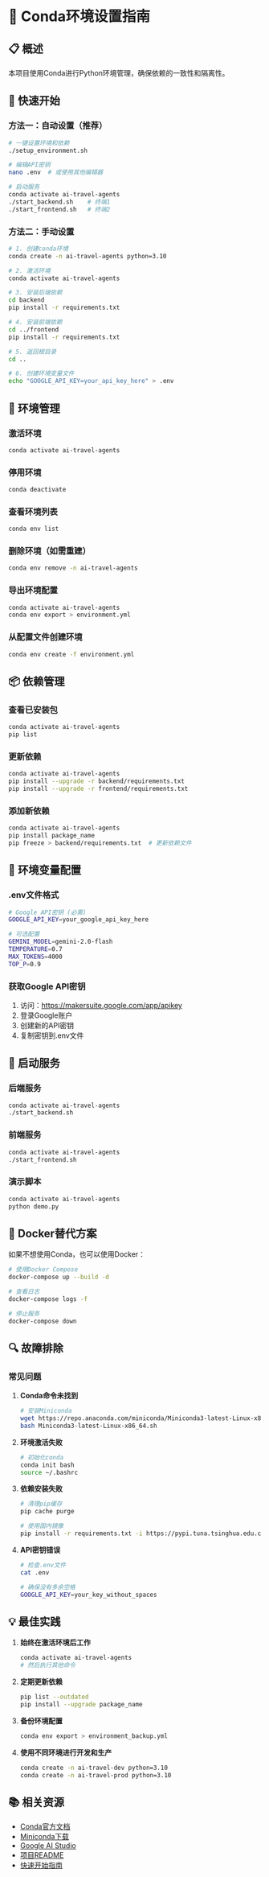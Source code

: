 # 🐍 Conda环境设置指南

## 📋 概述

本项目使用Conda进行Python环境管理，确保依赖的一致性和隔离性。

## 🚀 快速开始

### 方法一：自动设置（推荐）

```bash
# 一键设置环境和依赖
./setup_environment.sh

# 编辑API密钥
nano .env  # 或使用其他编辑器

# 启动服务
conda activate ai-travel-agents
./start_backend.sh    # 终端1
./start_frontend.sh   # 终端2
```

### 方法二：手动设置

```bash
# 1. 创建conda环境
conda create -n ai-travel-agents python=3.10

# 2. 激活环境
conda activate ai-travel-agents

# 3. 安装后端依赖
cd backend
pip install -r requirements.txt

# 4. 安装前端依赖
cd ../frontend
pip install -r requirements.txt

# 5. 返回根目录
cd ..

# 6. 创建环境变量文件
echo "GOOGLE_API_KEY=your_api_key_here" > .env
```

## 🔧 环境管理

### 激活环境
```bash
conda activate ai-travel-agents
```

### 停用环境
```bash
conda deactivate
```

### 查看环境列表
```bash
conda env list
```

### 删除环境（如需重建）
```bash
conda env remove -n ai-travel-agents
```

### 导出环境配置
```bash
conda activate ai-travel-agents
conda env export > environment.yml
```

### 从配置文件创建环境
```bash
conda env create -f environment.yml
```

## 📦 依赖管理

### 查看已安装包
```bash
conda activate ai-travel-agents
pip list
```

### 更新依赖
```bash
conda activate ai-travel-agents
pip install --upgrade -r backend/requirements.txt
pip install --upgrade -r frontend/requirements.txt
```

### 添加新依赖
```bash
conda activate ai-travel-agents
pip install package_name
pip freeze > backend/requirements.txt  # 更新依赖文件
```

## 🔑 环境变量配置

### .env文件格式
```bash
# Google API密钥 (必需)
GOOGLE_API_KEY=your_google_api_key_here

# 可选配置
GEMINI_MODEL=gemini-2.0-flash
TEMPERATURE=0.7
MAX_TOKENS=4000
TOP_P=0.9
```

### 获取Google API密钥
1. 访问：https://makersuite.google.com/app/apikey
2. 登录Google账户
3. 创建新的API密钥
4. 复制密钥到.env文件

## 🚀 启动服务

### 后端服务
```bash
conda activate ai-travel-agents
./start_backend.sh
```

### 前端服务
```bash
conda activate ai-travel-agents
./start_frontend.sh
```

### 演示脚本
```bash
conda activate ai-travel-agents
python demo.py
```

## 🐳 Docker替代方案

如果不想使用Conda，也可以使用Docker：

```bash
# 使用Docker Compose
docker-compose up --build -d

# 查看日志
docker-compose logs -f

# 停止服务
docker-compose down
```

## 🔍 故障排除

### 常见问题

1. **Conda命令未找到**
   ```bash
   # 安装Miniconda
   wget https://repo.anaconda.com/miniconda/Miniconda3-latest-Linux-x86_64.sh
   bash Miniconda3-latest-Linux-x86_64.sh
   ```

2. **环境激活失败**
   ```bash
   # 初始化conda
   conda init bash
   source ~/.bashrc
   ```

3. **依赖安装失败**
   ```bash
   # 清理pip缓存
   pip cache purge
   
   # 使用国内镜像
   pip install -r requirements.txt -i https://pypi.tuna.tsinghua.edu.cn/simple/
   ```

4. **API密钥错误**
   ```bash
   # 检查.env文件
   cat .env
   
   # 确保没有多余空格
   GOOGLE_API_KEY=your_key_without_spaces
   ```

## 💡 最佳实践

1. **始终在激活环境后工作**
   ```bash
   conda activate ai-travel-agents
   # 然后执行其他命令
   ```

2. **定期更新依赖**
   ```bash
   pip list --outdated
   pip install --upgrade package_name
   ```

3. **备份环境配置**
   ```bash
   conda env export > environment_backup.yml
   ```

4. **使用不同环境进行开发和生产**
   ```bash
   conda create -n ai-travel-dev python=3.10
   conda create -n ai-travel-prod python=3.10
   ```

## 📚 相关资源

- [Conda官方文档](https://docs.conda.io/)
- [Miniconda下载](https://docs.conda.io/en/latest/miniconda.html)
- [Google AI Studio](https://makersuite.google.com/)
- [项目README](README.md)
- [快速开始指南](QUICK_START.md)
